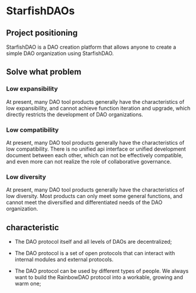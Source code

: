 # StarfishDAOs


## Project positioning
StarfishDAO is a DAO creation platform that allows anyone to create a simple DAO organization using StarfishDAO.
## Solve what problem
### Low expansibility
At present, many DAO tool products generally have the characteristics of low expansibility, and cannot achieve function iteration and upgrade, which directly restricts the development of DAO organizations.

### Low compatibility
At present, many DAO tool products generally have the characteristics of low compatibility. There is no unified api interface or unified development document between each other, which can not be effectively compatible, and even more can not realize the role of collaborative governance.

### Low diversity
At present, many DAO tool products generally have the characteristics of low diversity. Most products can only meet some general functions, and cannot meet the diversified and differentiated needs of the DAO organization.

## characteristic

- The DAO protocol itself and all levels of DAOs are decentralized;

- The DAO protocol is a set of open protocols that can interact with internal modules and external protocols.

- The DAO protocol can be used by different types of people. We always want to build the RainbowDAO protocol into a workable, growing and warm one;








